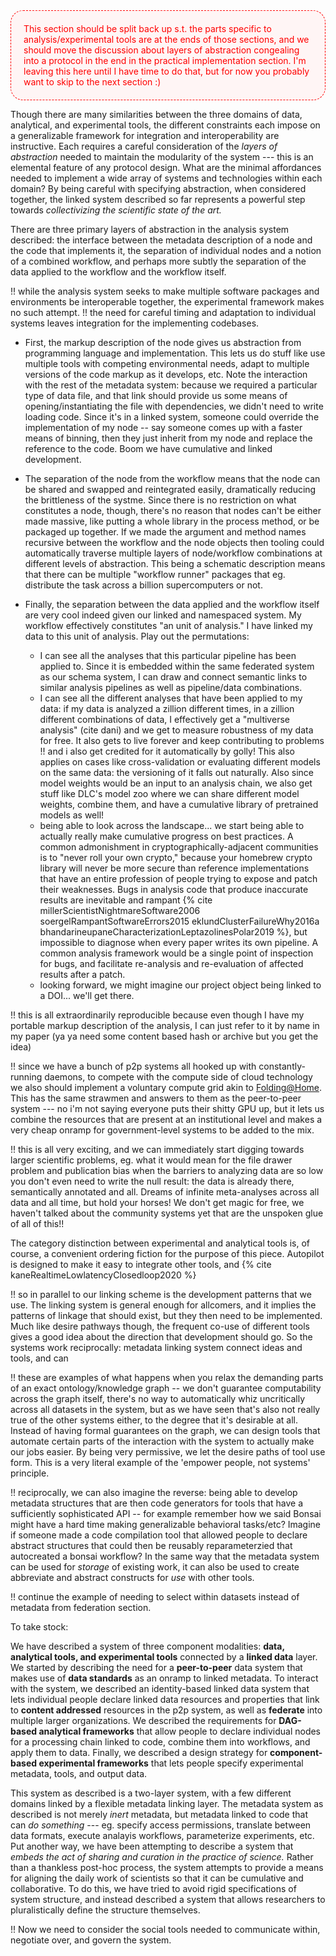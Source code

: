 <div style="color: #f00; padding: 20px; border: 1px red dashed; border-radius: 20px; background-color:#fff5f5;">This section should be split back up s.t. the parts specific to analysis/experimental tools are at the ends of those sections, and we should move the discussion about layers of abstraction congealing into a protocol in the end in the practical implementation section. I'm leaving this here until I have time to do that, but for now you probably want to skip to the next section :)</div>

Though there are many similarities between the three domains of data, analytical, and experimental tools, the different constraints each impose on a generalizable framework for integration and interoperability are instructive. Each requires a careful consideration of the *layers of abstraction* needed to maintain the modularity of the system --- this is an elemental feature of any protocol design. What are the minimal affordances needed to implement a wide array of systems and technologies within each domain? By being careful with specifying abstraction, when considered together, the linked system described so far represents a powerful step towards *collectivizing the scientific state of the art.*

There are three primary layers of abstraction in the analysis system described: the interface between the metadata description of a node and the code that implements it, the separation of individual nodes and a notion of a combined workflow, and perhaps more subtly the separation of the data applied to the workflow and the workflow itself. 




!! while the analysis system seeks to make multiple software packages and environments be interoperable together, the experimental framework makes no such attempt. !! the need for careful timing and adaptation to individual systems leaves integration for the implementing codebases.

-  First, the markup description of the node gives us abstraction from programming language and implementation. This lets us do stuff like use multiple tools with competing environmental needs, adapt to multiple versions of the code markup as it develops, etc. Note the interaction with the rest of the metadata system: because we required a particular type of data file, and that link should provide us some means of opening/instantiating the file with dependencies, we didn't need to write loading code. Since it's in a linked system, someone could override the implementation of my node -- say someone comes up with a faster means of binning, then they just inherit from my node and replace the reference to the code. Boom we have cumulative and linked development.
- The separation of the node from the workflow means that the node can be shared and swapped and reintegrated easily, dramatically reducing the brittleness of the systme. Since there is no restriction on what constitutes a node, though, there's no reason that nodes can't be either made massive, like putting a whole library in the process method, or be packaged up together. If we made the argument and method names recursive between the workflow and the node objects then tooling could automatically traverse multiple layers of node/workflow combinations at different levels of abstraction. This being a schematic description means that there can be multiple "workflow runner" packages that eg. distribute the task across a billion supercomputers or not. 
- Finally, the separation between the data applied and the workflow itself are very cool indeed given our linked and namespaced system. My workflow effectively constitutes "an unit of analysis." I have linked my data to this unit of analysis. Play out the permutations: 

    - I can see all the analyses that this particular pipeline has been applied to. Since it is embedded within the same federated system as our schema system, I can draw and connect semantic links to similar analysis pipelines as well as pipeline/data combinations. 
    - I can see all the different analyses that have been applied to my data: if my data is analyzed a zillion different times, in a zillion different combinations of data, I effectively get a "multiverse analysis" (cite dani) and we get to measure robustness of my data for free. It also gets to live forever and keep contributing to problems !! and i also get credited for it automatically by golly! This also applies on cases like cross-validation or evaluating different models on the same data: the versioning of it falls out naturally. Also since model weights would be an input to an analysis chain, we also get stuff like DLC's model zoo where we can share different model weights, combine them, and have a cumulative library of pretrained models as well!
    - being able to look across the landscape... we start being able to actually really make cumulative progress on best practices. A common admonishment in cryptographically-adjacent communities is to "never roll your own crypto," because your homebrew crypto library will never be more secure than reference implementations that have an entire profession of people trying to expose and patch their weaknesses. Bugs in analysis code that produce inaccurate results are inevitable and rampant {% cite millerScientistNightmareSoftware2006 soergelRampantSoftwareErrors2015 eklundClusterFailureWhy2016a bhandarineupaneCharacterizationLeptazolinesPolar2019 %}, but impossible to diagnose when every paper writes its own pipeline. A common analysis framework would be a single point of inspection for bugs, and facilitate re-analysis and re-evaluation of affected results after a patch. 
    - looking forward, we might imagine our project object being linked to a DOI... we'll get there.


!! this is all extraordinarily reproducible because even though I have my portable markup description of the analysis, I can just refer to it by name in my paper (ya ya need some content based hash or archive but you get the idea)

!! since we have a bunch of p2p systems all hooked up with constantly-running daemons, to compete with the compute side of cloud technology we also should implement a voluntary compute grid akin to  [Folding@Home](https://foldingathome.org/). This has the same strawmen and answers to them as the peer-to-peer system --- no i'm not saying everyone puts their shitty GPU up, but it lets us combine the resources that are present at an institutional level and makes a very cheap onramp for government-level systems to be added to the mix.

!! this is all very exciting, and we can immediately start digging towards larger scientific problems, eg. what it would mean for the file drawer problem and publication bias when the barriers to analyzing data are so low you don't even need to write the null result: the data is already there, semantically annotated and all. Dreams of infinite meta-analyses across all data and all time, but hold your horses! We don't get magic for free, we haven't talked about the community systems yet that are the unspoken glue of all of this!!

The category distinction between experimental and analytical tools is, of course, a convenient ordering fiction for the purpose of this piece. Autopilot is designed to make it easy to integrate other tools, and {% cite kaneRealtimeLowlatencyClosedloop2020 %} 

!! so in parallel to our linking scheme is the development patterns that we use. The linking system is general enough for allcomers, and it implies the patterns of linkage that should exist, but they then need to be implemented. Much like desire pathways though, the frequent co-use of different tools gives a good idea about the direction that development should go. So the systems work reciprocally: metadata linking system connect ideas and tools, and can 

!! these are examples of what happens when you relax the demanding parts of an exact ontology/knowledge graph -- we don't guarantee computability across the graph itself, there's no way to automatically whiz uncritically across all datasets in the system, but as we have seen that's also not really true of the other systems either, to the degree that it's desirable at all. Instead of having formal guarantees on the graph, we can design tools that automate certain parts of the interaction with the system to actually make our jobs easier. By being very permissive, we let the desire paths of tool use form. This is a very literal example of the 'empower people, not systems' principle.

!! reciprocally, we can also imagine the reverse: being able to develop metadata structures that are then code generators for tools that have a sufficiently sophisticated API -- for example remember how we said Bonsai might have a hard time making generalizable behavioral tasks/etc? Imagine if someone made a code compilation tool that allowed people to declare abstract structures that could then be reusably reparameterzied that autocreated a bonsai workflow? In the same way that the metadata system can be used for *storage* of existing work, it can also be used to create abbreviate and abstract constructs for *use* with other tools. 

!! continue the example of needing to select within datasets instead of metadata from federation section.

To take stock:

We have described a system of three component modalities: **data, analytical tools, and experimental tools** connected by a **linked data** layer. We started by describing the need for a **peer-to-peer** data system that makes use of **data standards** as an onramp to linked metadata. To interact with the system, we described an identity-based linked data system that lets individual people declare linked data resources and properties that link to **content addressed** resources in the p2p system, as well as **federate** into multiple larger organizations. We described the requirements for **DAG-based analytical frameworks** that allow people to declare individual nodes for a processing chain linked to code, combine them into workflows, and apply them to data. Finally, we described a design strategy for **component-based experimental frameworks** that lets people specify experimental metadata, tools, and output data. 

This system as described is a two-layer system, with a few different domains linked by a flexible metadata linking layer. The metadata system as described is not merely *inert* metadata, but metadata linked to code that can *do something* --- eg. specify access permissions, translate between data formats, execute analayis workflows, parameterize experiments, etc. Put another way, we have been attempting to describe a system that *embeds the act of sharing and curation in the practice of science.* Rather than a thankless post-hoc process, the system attempts to provide a means for aligning the daily work of scientists so that it can be cumulative and collaborative. To do this, we have tried to avoid rigid specifications of system structure, and instead described a system that allows researchers to pluralistically define the structure themselves.

!! Now we need to consider the social tools needed to communicate within, negotiate over, and govern the system.


